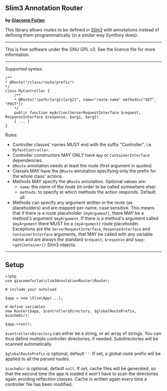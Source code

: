 Slim3 Annotation Router
---
**by [Giacomo Furlan](http://giacomofurlan.name "Giacomo Furlan's website")**

This library allows routes to be defined in [Slim3](https://github.com/slimphp/Slim) with annotations instead of defining
them programmatically (in a similar way Symfony does).

---

This is free software under the GNU GPL v3. See the licence file for more information.

---

Supported syntax:

    /**
    * @Route("/class/route/prefix")
    */
    class MyController {
        /**
        * @Route("/path/{arg}/{arg2}", name="route.name" methods=["GET", "POST"])
        */
        public function myAction(ServerRequestInterface $request, ResponseInterface $response, $arg1, $arg2)
        { ... }
    }

Rules:
- Controller classes' names MUST end with the suffix "Controller", i.e. `MyTestController`.
- Controller constructors MAY ONLY have `App` or `ContainerInterface` dependencies.
- `@Route` annotation needs at least the route (first argument in quotes)
- Classes MAY have the `@Route` annotation specifying only the prefix for the whole class' actions
- Methods MAY specify the `@Route` annotation. Optional values are:
    - `name`: the name of the route (in order to be called somewhere else)
    - `methods`: to specify at which methods the action responds. Default: all
- Methods can specify any argument written in the route (as placeholders) and are mapped per-name, case sensitive.
This means that if there is a route placeholder `{myArgument}`, there MAY be a method's argument `$myArgument`.
 If there is a method's argument called `$myArgument` there MUST be a `{myArgument}` route placeholder. Exceptions
 are the `ServerRequestInterface`, `ResponseInterface` and `ContainerInterface` arguments, that MAY be called with any variable name
 and are always the standard `$request`, `$response` and `$app->getContainer()` Slim3 objects.

---

Setup
---

    <?php
    use giacomofurlan\slim3AnnotationRouter\Router;

    # include your autoload

    $app = new \Slim\App(...);

    # define variables
    new Router($app, $controllersDirectory, $globalRoutePrefix, $cacheDir);

    $app->run();

`$controllersDirectory` can either be a string, or an array of strings. You can thus define multiple controller
directories, if needed. Subdirectories will be scanned automatically.

`$globalRoutePrefix` is optional, default `''`. If set, a global route prefix will be applied to all the parsed routes.

`$cacheDir` is optional, default `null`. If set, cache files will be generated, so that the second time
the app is loaded it won't have to scan the directories again avoiding reflection classes. Cache is written again every
time a controller file has been modified.
